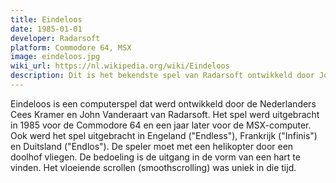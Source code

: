 ```yaml
---
title: Eindeloos
date: 1985-01-01
developer: Radarsoft
platform: Commodore 64, MSX
image: eindeloos.jpg
wiki_url: https://nl.wikipedia.org/wiki/Eindeloos
description: Dit is het bekendste spel van Radarsoft ontwikkeld door John Vanderaart. John Vanderaart, ook wel bekend als Doctor John, had in de jaren 80 een heldenstatus onder gamers.
---
```


Eindeloos is een computerspel dat werd ontwikkeld door de Nederlanders Cees Kramer en John Vanderaart van Radarsoft. Het spel werd uitgebracht in 1985 voor de Commodore 64 en een jaar later voor de MSX-computer. Ook werd het spel uitgebracht in Engeland ("Endless"), Frankrijk ("Infinis") en Duitsland ("Endlos"). De speler moet met een helikopter door een doolhof vliegen. De bedoeling is de uitgang in de vorm van een hart te vinden. Het vloeiende scrollen (smoothscrolling) was uniek in die tijd.